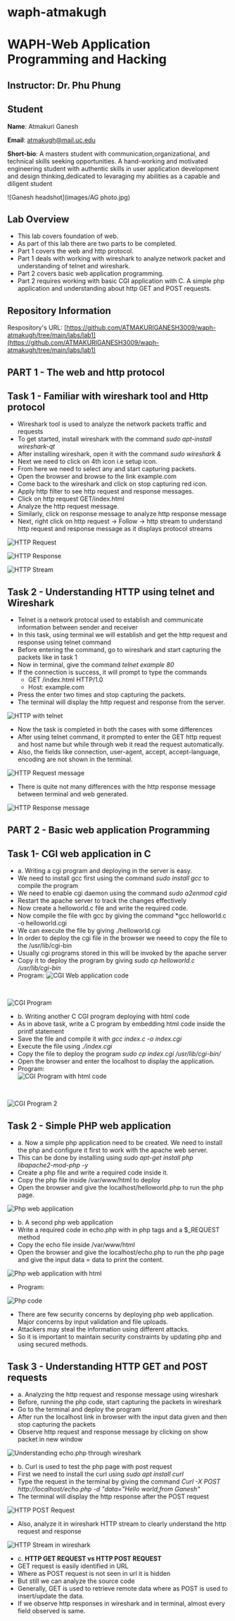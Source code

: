 # waph-atmakugh
# WAPH-Web Application Programming and Hacking

## Instructor: Dr. Phu Phung

## Student

**Name**: Atmakuri Ganesh

**Email**: atmakugh@mail.uc.edu

**Short-bio**: A masters student with communication,organizational, and technical skills seeking opportunities. A hand-working and motivated engineering student with authentic skills in user application development and design thinking,dedicated to levaraging my abilities as a capable and diligent student <br>

![Ganesh headshot](images/AG photo.jpg) 



 
## Lab Overview 

- This lab covers foundation of web.
- As part of this lab there are two parts to be completed.
- Part 1 covers the web and http protocol.
- Part 1 deals with working with wireshark to analyze network packet and understanding of telnet and wireshark.
- Part 2 covers basic web application programming.
- Part 2 requires working with basic CGI application with C. A simple php application and understanding about http GET and POST requests.

## Repository Information

Respository's URL: [https://github.com/ATMAKURIGANESH3009/waph-atmakugh/tree/main/labs/lab1](https://github.com/ATMAKURIGANESH3009/waph-atmakugh/tree/main/labs/lab1)


## PART 1 - The web and http protocol

## Task 1 - Familiar with wireshark tool and Http protocol  

- Wireshark tool is used to analyze the network packets traffic and requests
- To get started, install wireshark with the command *sudo apt-install wireshark-qt*
- After installing wireshark, open it with the command *sudo wireshark &*
- Next we need to click on 4th icon i.e setup icon.
- From here we need to select any and start capturing packets.
- Open the browser and browse to the link example.com 
- Come back to the wireshark and click on stop capturing red icon.
- Apply http filter to see http request and response messages.
- Click on http request GET/index.html
- Analyze the http request message. 
- Similarly, click on response message to analyze http response message 
- Next, right click on http request -> Follow -> http stream to understand http request and response message as it displays protocol streams <br>

![HTTP Request](images/P1T1.1.png) 



![HTTP Response](images/P1T1.2.png) 



![HTTP Stream](images/P1T1.3.png) 

## Task 2 - Understanding HTTP using telnet and Wireshark

- Telnet is a network protocal used to establish and communicate information between sender and receiver
- In this task, using terminal we will establish and get the http request and response using telnet command
- Before entering the command, go to wireshark and start capturing the packets like in task 1
- Now in terminal, give the command *telnet example 80* 
- If the connection is success, it will prompt to type the commands
   - GET /index.html HTTP/1.0
   - Host: example.com
- Press the enter two times and stop capturing the packets.
- The terminal will display the http request and response from the server.<br>

![HTTP with telnet](images/P1T2.1.png) 

- Now the task is completed in both the cases with some differences
- After using telnet command, it prompted to enter the GET http request and host name but while through web it read the request automatically. 
- Also, the fields like connection, user-agent, accept, accept-language, encoding are not shown in the terminal. <br>

![HTTP Request message](images/P1T2.2.png) 

- There is quite not many differences with the http response message between terminal and web generated. <br>

![HTTP Response message](images/P1T2.3.png) 

## PART 2 - Basic web application Programming

## Task 1- CGI web application in C

- a. Writing a cgi program and deploying in the server is easy.
- We need to install gcc first using the command *sudo install gcc* to compile the program
- We need to enable cgi daemon using the command *sudo a2enmod cgid*
- Restart the apache server to track the changes effectively
- Now create a helloworld.c file and write the required code.
- Now compile the file with gcc by giving the command *gcc helloworld.c -o helloworld.cgi
- We can execute the file by giving ./helloworld.cgi
- In order to deploy the cgi file in the browser we neeed to copy the file to the /usr/lib/cgi-bin
- Usually cgi programs stored in this will be invoked by the apache server
- Copy it to deploy the program by giving *sudo cp helloworld.c /usr/lib/cgi-bin* 
- Program: 
![CGI Web application code](images/ss1.png) 
<br>

 ![CGI Program](images/P2T1.1.png) 
 
 - b. Writing another C CGI program deploying with html code
 - As in above task, write a C program by embedding html code inside the printf statement
 - Save the file and compile it with *gcc index.c -o index.cgi*
 - Execute the file using *./index.cgi*
 - Copy the file to deploy the program *sudo cp index.cgi /usr/lib/cgi-bin/*
 - Open the browser and enter the localhost to display the application.
 - Program: <br>
![CGI Program with html code](images/ss2.png) 		
<br>
	
![CGI Program 2](images/P2T1.2.png) 

## Task 2 - Simple PHP web application

- a. Now a simple php application need to be created. We need to install the php and configure it first to work with the apache web server.
- This can be done by installing using *sudo apt-get install php libapache2-mod-php -y*
- Create a php file and write a required code inside it.
- Copy the php file inside /var/www/html to deploy
- Open the browser and give the localhost/helloworld.php to run the php page. <br>

![Php web application](images/P2T2.1.png) 

- b. A second php web application 
- Write a required code in echo.php with in php tags and a $_REQUEST method
- Copy the echo file inside /var/www/html
- Open the browser and give the localhost/echo.php to run the php page and give the input data = data to print the content. <br>

![Php web application with html](images/P2T2.2.png) 

- Program:

![Php code](images/ss3.png)

- There are few security concerns by deploying php web application. Major concerns by input validation and file uploads.
- Attackers may steal the information using different attacks.
- So it is important to maintain security constraints by updating php and using secured methods.

## Task 3 - Understanding HTTP GET and POST requests

- a. Analyzing the http request and response message using wireshark
- Before, running the php code, start capturing the packets in wireshark
- Go to the terminal and deploy the program
- After run the localhost link in browser with the input data given and then stop capturing the packets
- Observe http request and response message by clicking on show packet in new window <br>

![Understanding echo.php through wireshark](images/P2T3.1.png) 

- b. Curl is used to test the php page with post request
- First we need to install the curl using *sudo apt install curl*
- Type the request in the terminal by giving the command *Curl -X POST http://localhost/echo.php -d "data="Hello world,from Ganesh"*
- The terminal will display the http response after the POST request <br>


![HTTP POST Request](images/P2T3.2.1.png) 

- Also, analyze it in wireshark HTTP stream to clearly understand the http request and response <br>

![HTTP Stream in wireshark](images/P2T3.2.2.png) 

- c. **HTTP GET REQUEST vs HTTP POST REQUEST**
- GET request is easily identified in URL 
- Where as POST request is not seen in url it is hidden
- But still we can analyze the source code
- Generally, GET is used to retrieve remote data where as POST is used to insert/update the data.
- If we observe http responses in wireshark and in terminal, almost every field observed is same.



 











